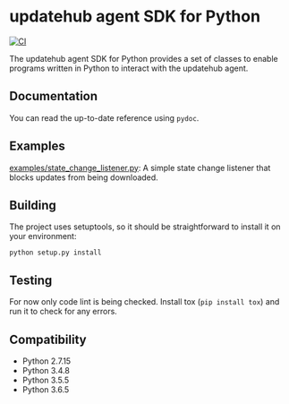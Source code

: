 # updatehub agent SDK for Python

[![CI](https://github.com/UpdateHub/agent-sdk-python/workflows/CI/badge.svg?branch=master)](https://github.com/UpdateHub/agent-sdk-python/actions?query=branch%3Amaster)

The updatehub agent SDK for Python provides a set of classes to enable programs
written in Python to interact with the updatehub agent.

## Documentation

You can read the up-to-date reference using `pydoc`.

## Examples

[examples/state_change_listener.py](examples/state_change_listener.py): A simple
state change listener that blocks updates from being downloaded.

## Building

The project uses setuptools, so it should be straightforward to install it on
your environment:
```
python setup.py install
```

## Testing

For now only code lint is being checked. Install tox (`pip install tox`) and run
it to check for any errors.

## Compatibility

* Python 2.7.15
* Python 3.4.8
* Python 3.5.5
* Python 3.6.5
